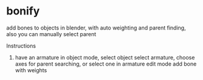 # bonify
add bones to objects in blender, with auto weighting and parent finding, also you can manually select parent

Instructions
1. have an armature
in object mode, select object
select armature, 
choose axes for parent searching, or select one in armature edit mode
add bone with weights
